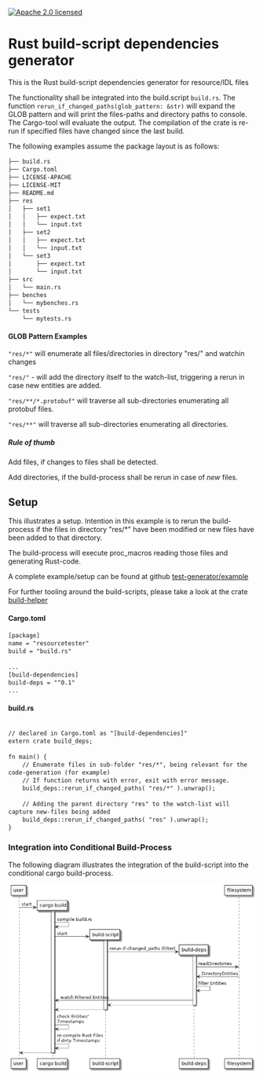 [![Apache 2.0 licensed][licence-badge]][licence-url]
# Rust build-script dependencies generator 

This is the Rust build-script dependencies generator for resource/IDL files

The functionality shall be integrated into the build.script `build.rs`. The function `rerun_if_changed_paths(glob_pattern: &str)`
will expand the GLOB pattern and will print the files-paths and directory paths to console. The Cargo-tool will evaluate
the output. The compilation of the crate is re-run if specified files have changed since the last build.

The following examples assume the package layout is as follows:

```
├── build.rs
├── Cargo.toml
├── LICENSE-APACHE
├── LICENSE-MIT
├── README.md
├── res
│   ├── set1
│   │   ├── expect.txt
│   │   └── input.txt
│   ├── set2
│   │   ├── expect.txt
│   │   └── input.txt
│   └── set3
│       ├── expect.txt
│       └── input.txt
├── src
│   └── main.rs
├── benches
│   └── mybenches.rs
└── tests
    └── mytests.rs
```


#### GLOB Pattern Examples

`"res/*"`  will enumerate all files/directories in directory "res/" and watchin changes

`"res/"` - will add the directory itself to the watch-list, triggering a rerun in case new entities are added.

`"res/**/*.protobuf"` will traverse all sub-directories enumerating all protobuf files.

`"res/**"` will traverse all sub-directories enumerating all directories.

##### Rule of thumb

Add files, if changes to files shall be detected.

Add directories, if the build-process shall be rerun in case of _new_ files.

## Setup

This  illustrates a setup. Intention in this example is to rerun the build-process if the files in 
directory "res/*" have been modified or new files have been added to that directory.

The build-process will execute proc_macros reading those files and generating Rust-code.

A complete example/setup can be found at github [test-generator/example](https://github.com/frehberg/test-generator/tree/master/example)

For further tooling around the build-scripts, please take a look at the crate [build-helper](https://crates.io/crates/build-helper)

#### Cargo.toml

```
[package]
name = "resourcetester"
build = "build.rs"

...
[build-dependencies]
build-deps = "^0.1"
...
```
#### build.rs
```

// declared in Cargo.toml as "[build-dependencies]"
extern crate build_deps;

fn main() {
    // Enumerate files in sub-folder "res/*", being relevant for the code-generation (for example)
    // If function returns with error, exit with error message.
    build_deps::rerun_if_changed_paths( "res/*" ).unwrap();

    // Adding the parent directory "res" to the watch-list will capture new-files being added
    build_deps::rerun_if_changed_paths( "res" ).unwrap();
}
```

### Integration into Conditional Build-Process

The following diagram illustrates the integration of the build-script into the conditional cargo build-process.

![ <Diagram - Build Script Intregration> ](docs/build-script-sequence.png)


[licence-badge]: https://img.shields.io/badge/License-Apache%202.0-blue.svg
[licence-url]: LICENSE.md
